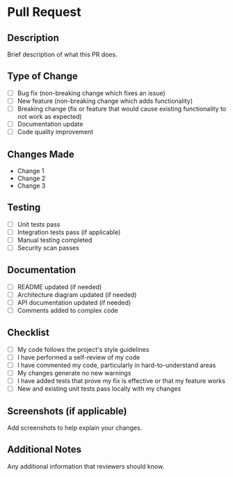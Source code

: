 # Pull Request

## Description
Brief description of what this PR does.

## Type of Change
- [ ] Bug fix (non-breaking change which fixes an issue)
- [ ] New feature (non-breaking change which adds functionality)
- [ ] Breaking change (fix or feature that would cause existing functionality to not work as expected)
- [ ] Documentation update
- [ ] Code quality improvement

## Changes Made
- Change 1
- Change 2
- Change 3

## Testing
- [ ] Unit tests pass
- [ ] Integration tests pass (if applicable)
- [ ] Manual testing completed
- [ ] Security scan passes

## Documentation
- [ ] README updated (if needed)
- [ ] Architecture diagram updated (if needed)
- [ ] API documentation updated (if needed)
- [ ] Comments added to complex code

## Checklist
- [ ] My code follows the project's style guidelines
- [ ] I have performed a self-review of my code
- [ ] I have commented my code, particularly in hard-to-understand areas
- [ ] My changes generate no new warnings
- [ ] I have added tests that prove my fix is effective or that my feature works
- [ ] New and existing unit tests pass locally with my changes

## Screenshots (if applicable)
Add screenshots to help explain your changes.

## Additional Notes
Any additional information that reviewers should know.